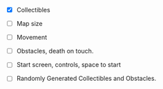 - [x] Collectibles

- [ ] Map size

- [ ] Movement

- [ ] Obstacles, death on touch.

- [ ] Start screen, controls, space to start 

- [ ] Randomly Generated Collectibles and Obstacles.